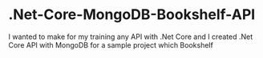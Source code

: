 # .Net-Core-MongoDB-Bookshelf-API
I wanted to make for my training any API with .Net Core and  I created .Net Core API with MongoDB for a sample project which Bookshelf
